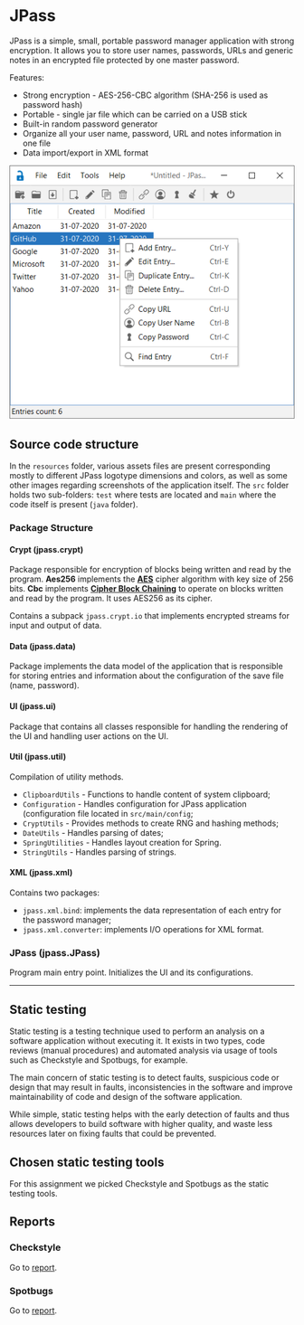 # JPass
JPass is a simple, small, portable password manager application with strong encryption. It allows you to store user names, passwords, URLs and generic notes in an encrypted file protected by one master password.

Features:

- Strong encryption - AES-256-CBC algorithm (SHA-256 is used as password hash)
- Portable - single jar file which can be carried on a USB stick
- Built-in random password generator
- Organize all your user name, password, URL and notes information in one file
- Data import/export in XML format

![JPass](https://raw.githubusercontent.com/gaborbata/jpass/master/resources/jpass-capture.png)

## Source code structure

In the `resources` folder, various assets files are present corresponding mostly to different JPass logotype dimensions and colors, as well as some other images regarding screenshots of the application itself. The `src` folder holds two sub-folders: `test` where tests are located and `main` where the code itself is present (`java` folder).

### Package Structure
#### Crypt (jpass.crypt)
Package responsible for encryption of blocks being written and read by the program.
**Aes256** implements the [**AES**](https://en.wikipedia.org/wiki/Advanced_Encryption_Standard) cipher algorithm with key size of 256 bits.
**Cbc** implements [**Cipher Block Chaining**](https://www.techtarget.com/searchsecurity/definition/cipher-block-chaining) to operate on blocks written and read by the program. It uses AES256 as its cipher.

Contains a subpack `jpass.crypt.io` that implements encrypted streams for input and output of data.

#### Data (jpass.data)
Package implements the data model of the application that is responsible for storing entries and information about the configuration of the save file (name, password).

#### UI (jpass.ui)
Package that contains all classes responsible for handling the rendering of the UI and handling user actions on the UI.

#### Util (jpass.util)
Compilation of utility methods.
- `ClipboardUtils` - Functions to handle content of system clipboard;
- `Configuration` - Handles configuration for JPass application (configuration file located in `src/main/config`;
- `CryptUtils` - Provides methods to create RNG and hashing methods;
- `DateUtils` - Handles parsing of dates;
- `SpringUtilities` - Handles layout creation for Spring.
- `StringUtils` - Handles parsing of strings.

#### XML (jpass.xml)
Contains two packages:
- `jpass.xml.bind`: implements the data representation of each entry for the password manager;
- `jpass.xml.converter`: implements I/O operations for XML format.

### JPass (jpass.JPass)
Program main entry point. Initializes the UI and its configurations.

---

## Static testing

Static testing is a testing technique used to perform an analysis on a software application without executing it. It exists in two types, code reviews (manual procedures) and automated analysis via usage of tools such as Checkstyle and Spotbugs, for example.

The main concern of static testing is to detect faults, suspicious code or design that may result in faults, inconsistencies in the software and improve maintainability of code and design of the software application.

While simple, static testing helps with the early detection of faults and thus allows developers to build software with higher quality, and waste less resources later on fixing faults that could be prevented.

## Chosen static testing tools

For this assignment we picked Checkstyle and Spotbugs as the static testing tools.

## Reports

### Checkstyle
Go to [report](checkstyle-report.md).

### Spotbugs
Go to [report](spotbugs-report.md).
